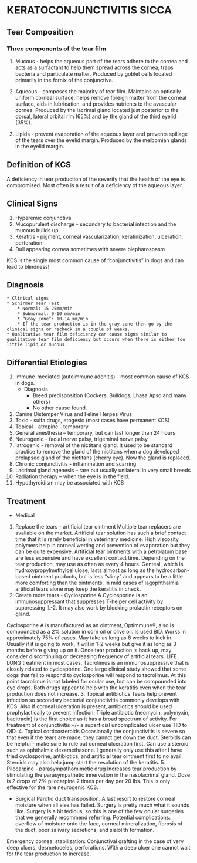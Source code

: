 # KERATOCONJUNCTIVITIS SICCA

## Tear Composition

### Three components of the tear film
1.	Mucous - helps the aqueous part of the tears adhere to the cornea and acts as a surfactant to help them spread across the cornea, traps bacteria and particulate matter. Produced by goblet cells located primarily in the fornix of the conjunctiva.

2.	Aqueous – composes the majority of tear film. Maintains an optically uniform corneal surface, helps remove foreign matter from the corneal surface, aids in lubrication, and provides nutrients to the avascular cornea. Produced by the lacrimal gland located just posterior to the dorsal, lateral orbital rim (65%) and by the gland of the third eyelid (35%).

3.	Lipids - prevent evaporation of the aqueous layer and prevents spillage of the tears over the eyelid margin. Produced by the meibomian glands in the eyelid margin.

## Definition of KCS
A deficiency in tear production of the severity that the health of the eye is compromised. Most often is a result of a deficiency of the aqueous layer.

## Clinical Signs
1.	Hyperemic conjunctiva
2.	Mucopurulent discharge - secondary to bacterial infection and the mucous builds up
3.	Keratitis - pigment, corneal vascularization, keratinization, ulceration, perforation
4.	Dull appearing cornea sometimes with severe blepharospasm

KCS is the single most common cause of “conjunctivitis” in dogs and can lead to blindness!

## Diagnosis
	* Clinical signs
	* Schirmer Tear Test
		* Normal: 15-25mm/min
		* Subnormal: 0-10 mm/min
		* “Gray Zone”: 10-14 mm/min
        * If the tear production is in the gray zone then go by the clinical signs or recheck in a couple of weeks.
	* Qualitative tear film deficiency can cause signs similar to qualitative tear film deficiency but occurs when there is either too little lipid or mucous.

## Differential Etiologies
1.	Immune-mediated (autoimmune adenitis) - most common cause of KCS in dogs.
    * Diagnosis
        * Breed predisposition (Cockers, Bulldogs, Lhasa Apso and many others)
        * No other cause found.
2.	Canine Distemper Virus and Feline Herpes Virus
3.	Toxic - sulfa drugs, etogesic (most cases have permanent KCS)
4.	Topical - atropine - temporary
5.	General anesthesia – temporary, but can last longer than 24 hours
6.	Neurogenic - facial nerve palsy, trigeminal nerve palsy
7.	Iatrogenic - removal of the nictitans gland. It used to be standard practice to remove the gland of the nictitans when a dog developed prolapsed gland of the nictitans (cherry eye). Now the gland is replaced.
8.	Chronic conjunctivitis - inflammation and scarring
9.	Lacrimal gland agenesis – rare but usually unilateral in very small breeds
10.	Radiation therapy – when the eye is in the field.
11.	Hypothyroidism may be associated with KCS

## Treatment
* Medical
1.	Replace the tears - artificial tear ointment
Multiple tear replacers are available on the market. Artificial tear solution has such a brief contact time that it is rarely beneficial in veterinary medicine. High  viscosity polymers help in corneal wetting and prevention of evaporation but they can be quite expensive. Artificial tear ointments with a petrolatum base are less expensive and have excellent contact time. Depending on the tear production, may use as often as every 4 hours. Genteal, which is hydroxypropylmethylcellulose, lasts almost as long as the hydrocarbon-based ointment products, but is less “slimy” and appears to be a little more comforting than the ointments. In mild cases of lagophthalmia artificial tears alone may keep the keratitis in check.
2.	Create more tears - Cyclosporine A
Cyclosporine is an immunosuppressant that suppresses T-helper cell activity by suppressing IL-2. It may also work by blocking prolactin receptors on gland.

Cyclosporine A is manufactured as an ointment, Optimmune®, also is compounded as a 2% solution in corn oil or olive oil. Is used BID. Works in approximately 75% of cases. May take as long as 8 weeks to kick in. Usually if it is going to work, it will in 1-2 weeks but give it as long as 3 months before giving up on it. Once tear production is back up, may consider discontinuing or decreasing frequency of artificial tears. LIFE LONG treatment in most cases. Tacrolimus is an immunosuppressive that is closely related to cyclosporine. One large clinical study showed that some dogs that fail to respond to cyclosporine will respond to tacrolimus. At this point tacrolimus is not labeled for ocular use, but can be compounded into eye drops. Both drugs appear to help with the keratitis even when the tear production does not increase.
3.	Topical antibiotics
Tears help prevent infection so secondary bacterial conjunctivitis commonly develops with KCS. Also if corneal ulceration is present, antibiotics should be used prophylactically to prevent infection. Triple antibiotic (neomycin, polymyxin, bacitracin) is the first choice as it has a broad spectrum of activity.  For treatment of conjunctivitis
+/- a superficial uncomplicated ulcer use TID to QID.
4.	Topical corticosteroids
Occasionally the conjunctivitis is severe so that even if the tears are made, they cannot  get down the duct. Steroids can be helpful - make sure to rule out corneal ulceration first. Can use a steroid such as ophthalmic dexamethasone. I generally only use this after I have tried cyclosporine, antibiotics, and artificial tear ointment first to no avail. Steroids may also help jump start the resolution of the keratitis.
5.	Pilocarpine - parasympathomimetic drug
Increases tear production by stimulating the parasympathetic innervation in the nasolacrimal gland. Dose is 2 drops of 2% pilocarpine 2 times per day per 20 lbs. This is only effective for the rare neurogenic KCS.

* Surgical
Parotid duct transposition. A last resort to restore corneal moisture when all else has
failed. Surgery is pretty much what it sounds like. Surgery is a bit tedious, so this is one of the few ocular surgeries that we generally recommend referring. Potential complications: overflow of moisture onto the face, corneal mineralization, fibrosis of the duct, poor salivary secretions, and sialolith formation.

Emergency corneal stabilization: Conjunctival grafting in the case of very deep ulcers, desmetoceles, perforations. With a deep ulcer one cannot wait for the tear production to increase.